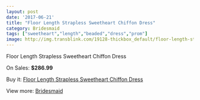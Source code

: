 ```yaml
---
layout: post
date: '2017-06-21'
title: "Floor Length Strapless Sweetheart Chiffon Dress"
category: Bridesmaid
tags: ["sweetheart","length","beaded","dress","prom"]
image: http://img.transblink.com/19128-thickbox_default/floor-length-strapless-sweetheart-chiffon-dress.jpg
---
```

Floor Length Strapless Sweetheart Chiffon Dress

On Sales: **$286.99**
<a href="https://www.transblink.com/en/bridesmaid/5977-floor-length-strapless-sweetheart-chiffon-dress.html"><amp-img layout="responsive" width="600" height="600" src="//img.transblink.com/19128-thickbox_default/floor-length-strapless-sweetheart-chiffon-dress.jpg" alt="Floor Length Strapless Sweetheart Chiffon Dress 0" /></a>
<a href="https://www.transblink.com/en/bridesmaid/5977-floor-length-strapless-sweetheart-chiffon-dress.html"><amp-img layout="responsive" width="600" height="600" src="//img.transblink.com/19130-thickbox_default/floor-length-strapless-sweetheart-chiffon-dress.jpg" alt="Floor Length Strapless Sweetheart Chiffon Dress 1" /></a>
<a href="https://www.transblink.com/en/bridesmaid/5977-floor-length-strapless-sweetheart-chiffon-dress.html"><amp-img layout="responsive" width="600" height="600" src="//img.transblink.com/19129-thickbox_default/floor-length-strapless-sweetheart-chiffon-dress.jpg" alt="Floor Length Strapless Sweetheart Chiffon Dress 2" /></a>

Buy it: [Floor Length Strapless Sweetheart Chiffon Dress](https://www.transblink.com/en/bridesmaid/5977-floor-length-strapless-sweetheart-chiffon-dress.html "Floor Length Strapless Sweetheart Chiffon Dress")

View more: [Bridesmaid](https://www.transblink.com/en/4-bridesmaid "Bridesmaid")